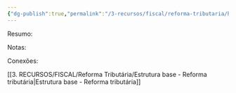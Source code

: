 ```yaml
---
{"dg-publish":true,"permalink":"/3-recursos/fiscal/reforma-tributaria/hipoteses-de-incidencia-nao-incidencia-imunidade-e-isencao/","dgPassFrontmatter":true,"created":"2025-08-21T23:47:04.222-03:00","updated":"2025-08-22T00:00:37.263-03:00"}
---
```


Resumo:

Notas:


Conexões:


[[3. RECURSOS/FISCAL/Reforma Tributária/Estrutura base - Reforma tributária\|Estrutura base - Reforma tributária]]